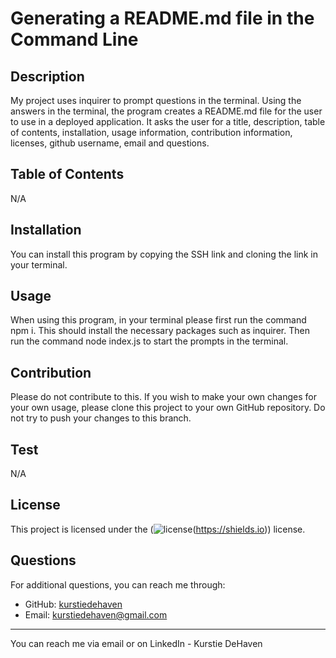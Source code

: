 # Generating a README.md file in the Command Line

## Description

My project uses inquirer to prompt questions in the terminal. Using the answers in the terminal, the program creates a README.md file for the user to use in a deployed application. It asks the user for a title, description, table of contents, installation, usage information, contribution information, licenses, github username, email and questions.

## Table of Contents

N/A

## Installation

You can install this program by copying the SSH link and cloning the link in your terminal.

## Usage

When using this program, in your terminal please first run the command npm i. This should install the necessary packages such as inquirer. Then run the command node index.js to start the prompts in the terminal.

## Contribution

Please do not contribute to this. If you wish to make your own changes for your own usage, please clone this project to your own GitHub repository. Do not try to push your changes to this branch.

## Test

N/A

## License

This project is licensed under the (![license](https://img.shields.io/badge/license-MIT-blue)(https://shields.io)) license.

## Questions

For additional questions, you can reach me through:

- GitHub: [kurstiedehaven](https://github.com/kurstiedehaven)
- Email: kurstiedehaven@gmail.com

---

You can reach me via email or on LinkedIn - Kurstie DeHaven
